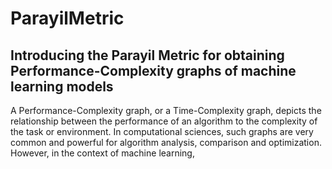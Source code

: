 # ParayilMetric
<h2>Introducing the Parayil Metric for obtaining Performance-Complexity graphs of machine learning models</h2>

A Performance-Complexity graph, or a Time-Complexity graph, depicts the relationship between the performance of an algorithm to the complexity of the task or environment.
In computational sciences, such graphs are very common and powerful for algorithm analysis, comparison and optimization.
However, in the context of machine learning,
